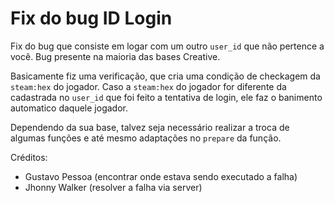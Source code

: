 # Fix do bug ID Login
Fix do bug que consiste em logar com um outro `user_id` que não pertence a você. Bug presente na maioria das bases Creative.

Basicamente fiz uma verificação, que cria uma condição de checkagem da `steam:hex` do jogador. Caso a `steam:hex` do jogador for diferente da cadastrada no `user_id` que foi feito a tentativa de login, ele faz o banimento automatico daquele jogador.

Dependendo da sua base, talvez seja necessário realizar a troca de algumas funções e até mesmo adaptações no `prepare` da função.

Créditos:
- Gustavo Pessoa (encontrar onde estava sendo executado a falha)
- Jhonny Walker (resolver a falha via server)
